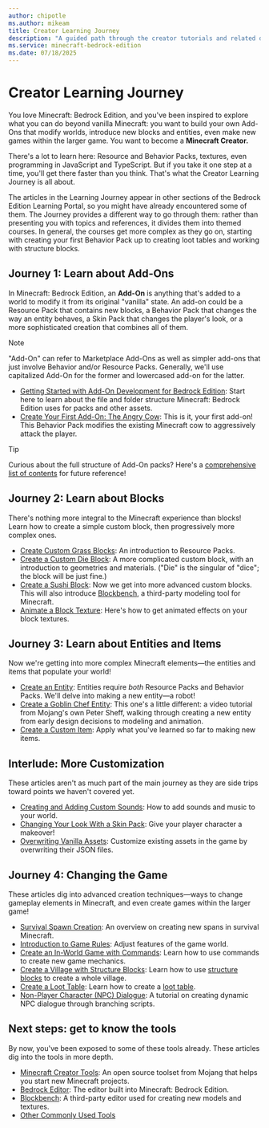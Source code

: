 ```yaml
---
author: chipotle
ms.author: mikeam
title: Creator Learning Journey
description: "A guided path through the creator tutorials and related documentation"
ms.service: minecraft-bedrock-edition
ms.date: 07/18/2025
---
```


# Creator Learning Journey

You love Minecraft: Bedrock Edition, and you've been inspired to explore what you can do beyond vanilla Minecraft: you want to build your own Add-Ons that modify worlds, introduce new blocks and entities, even make new games within the larger game. You want to become a **Minecraft Creator.**

There's a lot to learn here: Resource and Behavior Packs, textures, even programming in JavaScript and TypeScript. But if you take it one step at a time, you'll get there faster than you think. That's what the Creator Learning Journey is all about.

The articles in the Learning Journey appear in other sections of the Bedrock Edition Learning Portal, so you might have already encountered some of them. The Journey provides a different way to go through them: rather than presenting you with topics and references, it divides them into themed courses. In general, the courses get more complex as they go on, starting with creating your first Behavior Pack up to creating loot tables and working with structure blocks.

## Journey 1: Learn about Add-Ons

In Minecraft: Bedrock Edition, an **Add-On** is anything that's added to a world to modify it from its original "vanilla" state. An add-on could be a Resource Pack that contains new blocks, a Behavior Pack that changes the way an entity behaves, a Skin Pack that changes the player's look, or a more sophisticated creation that combines all of them.

> [!NOTE]
> "Add-On" can refer to Marketplace Add-Ons as well as simpler add-ons that just involve Behavior and/or Resource Packs. Generally, we'll use capitalized Add-On for the former and lowercased add-on for the latter.

- [Getting Started with Add-On Development for Bedrock Edition](GettingStarted.md): Start here to learn about the file and folder structure Minecraft: Bedrock Edition uses for packs and other assets.
- [Create Your First Add-On: The Angry Cow](BehaviorPack.md): This is it, your first add-on! This Behavior Pack modifies the existing Minecraft cow to aggressively attack the player.

> [!TIP]
> Curious about the full structure of Add-On packs? Here's a [comprehensive list of contents](./ComprehensivePackContents.md) for future reference!

## Journey 2: Learn about Blocks

There's nothing more integral to the Minecraft experience than blocks! Learn how to create a simple custom block, then progressively more complex ones.

- [Create Custom Grass Blocks](ResourcePack.md): An introduction to Resource Packs.
- [Create a Custom Die Block](AddCustomDieBlock.md): A more complicated custom block, with an introduction to geometries and materials. ("Die" is the singular of "dice"; the block will be just fine.)
- [Create a Sushi Block](AdvancedCustomBlocks.md): Now we get into more advanced custom blocks. This will also introduce [Blockbench](./Blockbench.md), a third-party modeling tool for Minecraft.
- [Animate a Block Texture](CreateAnimatedBlockTexture.md): Here's how to get animated effects on your block textures.

## Journey 3: Learn about Entities and Items

Now we're getting into more complex Minecraft elements&mdash;the entities and items that populate your world!

- [Create an Entity](IntroductionToAddEntity.md): Entities require _both_ Resource Packs and Behavior Packs. We'll delve into making a new entity&mdash;a robot!
- [Create a Goblin Chef Entity](MakerSeriesMakingTheGoblinChef.md): This one's a little different: a video tutorial from Mojang's own Peter Sheff, walking through creating a new entity from early design decisions to modeling and animation.
- [Create a Custom Item](AddCustomItems.md): Apply what you've learned so far to making new items.

## Interlude: More Customization

These articles aren't as much part of the main journey as they are side trips toward points we haven't covered yet.

- [Creating and Adding Custom Sounds](./AddCustomSounds.md): How to add sounds and music to your world.
- [Changing Your Look With a Skin Pack](./SkinPack.md): Give your player character a makeover!
- [Overwriting Vanilla Assets](./OverwritingAssets.md): Customize existing assets in the game by overwriting their JSON files.

## Journey 4: Changing the Game

These articles dig into advanced creation techniques&mdash;ways to change gameplay elements in Minecraft, and even create games within the larger game!

- [Survival Spawn Creation](./SurvivalSpawnCreation.md): An overview on creating new spans in survival Minecraft.
- [Introduction to Game Rules](./IntroductionToGamerules.md): Adjust features of the game world.
- [Create an In-World Game with Commands](CreateAnInWorldGame.md): Learn how to use commands to create new game mechanics.
- [Create a Village with Structure Blocks](./Structures/StructureBlocksCommandTutorial.md): Learn how to use [structure blocks](./Structures/IntroductionToStructureBlocks.md) to create a whole village.
- [Create a Loot Table](CreateLootTable.md): Learn how to create a [loot table](./IntroductionToLootTables.md).
- [Non-Player Character (NPC) Dialogue](NPCDialogue.md): A tutorial on creating dynamic NPC dialogue through branching scripts.

## Next steps: get to know the tools

By now, you've been exposed to some of these tools already. These articles dig into the tools in more depth.

- [Minecraft Creator Tools](./MCToolsOverview.md): An open source toolset from Mojang that helps you start new Minecraft projects.
- [Bedrock Editor](./BedrockEditor/EditorOverview.md): The editor built into Minecraft: Bedrock Edition.
- [Blockbench](./Blockbench.md): A third-party editor used for creating new models and textures.
- [Other Commonly Used Tools](./CommonlyUsedTools.md)
